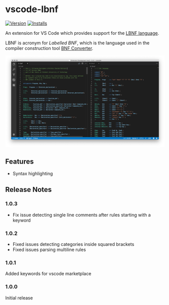 # vscode-lbnf

[![Version](https://vsmarketplacebadge.apphb.com/version/agurodriguez.vscode-lbnf.svg)](https://marketplace.visualstudio.com/items?itemName=agurodriguez.vscode-lbnf) [![Installs](https://vsmarketplacebadge.apphb.com/installs-short/agurodriguez.vscode-lbnf.svg)](https://marketplace.visualstudio.com/items?itemName=agurodriguez.vscode-lbnf) 

An extension for VS Code which provides support for the [LBNF language](https://github.com/BNFC/bnfc/blob/master/docs/lbnf.rst#appendix-lbnf-specification).

LBNF is acronym for *Labelled BNF*, which is the language used in the compiler construction tool [BNF Converter](https://github.com/BNFC/bnfc).

![](docs/screenshot.png)

## Features

* Syntax highlighting

## Release Notes

### 1.0.3

- Fix issue detecting single line comments after rules starting with a keyword

### 1.0.2

- Fixed issues detecting categories inside squared brackets
- Fixed issues parsing multiline rules

### 1.0.1

Added keywords for vscode marketplace

### 1.0.0

Initial release
